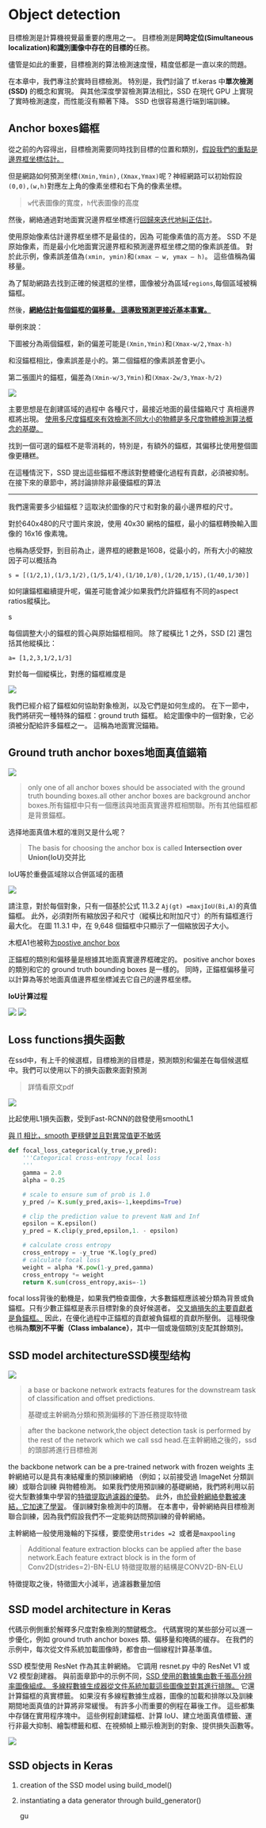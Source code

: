 # Object detection

目標檢測是計算機視覺最重要的應用之一。 目標檢測是**同時定位(Simultaneous localization)**和**識別圖像中存在的目標的**任務。



儘管是如此的重要，目標檢測的算法檢測速度慢，精度低都是一直以來的問題。



在本章中，我們專注於實時目標檢測。 特別是，我們討論了 tf.keras 中**單次檢測 (SSD)** 的概念和實現。 與其他深度學習檢測算法相比，SSD 在現代 GPU 上實現了實時檢測速度，而性能沒有顯著下降。 SSD 也很容易進行端到端訓練。



## Anchor boxes錨框

從之前的內容得出，目標檢測需要同時找到目標的位置和類別，<u>假設我們的重點是邊界框坐標估計。</u>



但是網路如何預測坐標`(Xmin,Ymin),(Xmax,Ymax)`呢？神經網路可以初始假設`(0,0),(w,h)`對應左上角的像素坐標和右下角的像素坐標。

>  `w`代表圖像的寬度，`h`代表圖像的高度



然後，網絡通過對地面實況邊界框坐標進行<u>回歸來迭代地糾正估計</u>。





使用原始像素估計邊界框坐標不是最佳的，因為
可能像素值的高方差。 SSD 不是原始像素，而是最小化地面實況邊界框和預測邊界框坐標之間的像素誤差值。 對於此示例，像素誤差值為` (xmin, ymin) `和`(xmax – w, ymax – h)`。 這些值稱為偏移量。



為了幫助網路去找到正確的候選框的坐標，圖像被分為區域`regions`,每個區域被稱錨框。



然後，**<u>網絡估計每個錨框的偏移量。 這導致預測更接近基本事實。</u>**



舉例來說：

下圖被分為兩個錨框，新的偏差可能是`(Xmin,Ymin)`和`(Xmax-w/2,Ymax-h)`

和沒錨框相比，像素誤差是小的。第二個錨框的像素誤差會更小。



第二張圖片的錨框，偏差為`(Xmin-w/3,Ymin)`和`(Xmax-2w/3,Ymax-h/2)`





<img src = 'anchorbox.png'>



主要思想是在創建區域的過程中
各種尺寸，最接近地面的最佳錨箱尺寸
真相邊界框將出現。 <u>使用多尺度錨框來有效檢測不同大小的物體是多尺度物體檢測算法概念的基礎。</u>





找到一個可選的錨框不是零消耗的，特別是，有額外的錨框，其偏移比使用整個圖像更糟糕。

在這種情況下，SSD 提出這些錨框不應該對整體優化過程有貢獻，必須被抑制。 在接下來的章節中，將討論排除非最優錨框的算法


----

我們還需要多少組錨框？這取決於圖像的尺寸和對象的最小邊界框的尺寸。

對於640x480的尺寸圖片來說，使用 40x30 網格的錨框，最小的錨框轉換輸入圖像的 16x16 像素塊。

也稱為感受野，到目前為止，邊界框的總數是1608，從最小的，所有大小的縮放因子可以概括為

`s = [(1/2,1),(1/3,1/2),(1/5,1/4),(1/10,1/8),(1/20,1/15),(1/40,1/30)]`

如何讓錨框繼續提升呢，偏差可能會減少如果我們允許錨框有不同的aspect ratios縱橫比。

s

每個調整大小的錨框的質心與原始錨框相同。 除了縱橫比 1 之外，SSD [2] 還包括其他縱橫比：

`a= [1,2,3,1/2,1/3]`

對於每一個縱橫比，對應的錨框維度是

<img src= 'wh.png'>



我們已經介紹了錨框如何協助對象檢測，以及它們是如何生成的。 在下一節中，我們將研究一種特殊的錨框：ground truth 錨框。 給定圖像中的一個對象，它必須被分配給許多錨框之一。 這稱為地面實況錨箱。





## Ground truth anchor boxes地面真值錨箱

<img src ='Figure11.2.3.png'>

> only one of all anchor boxes should be associated with the ground truth bounding boxes.all other anchor boxes are background anchor boxes.所有錨框中只有一個應該與地面真實邊界框相關聯。所有其他錨框都是背景錨框。



选择地面真值木框的准则又是什么呢？



> The basis for choosing the anchor box is called **Intersection over Union(IoU)交并比**

IoU等於重疊區域除以合併區域的面積

<img src ='iou.png'>

請注意，對於每個對象，只有一個基於公式 11.3.2 `Aj(gt) =maxjIoU(Bi,A)`的真值錨框。 此外，必須對所有縮放因子和尺寸（縱橫比和附加尺寸）的所有錨框進行最大化。 在圖 11.3.1 中，在 9,648 個錨框中只顯示了一個縮放因子大小。

木框A1也被称<u>为postive anchor box</u>





正錨框的類別和偏移量是根據其地面真實邊界框確定的。 positive anchor boxes 的類別和它的 ground truth bounding boxes 是一樣的。 同時，正錨框偏移量可以計算為等於地面真值邊界框坐標減去它自己的邊界框坐標。

**IoU计算过程**

<img src = 'IoU_cal.png'>





<img src = 'equation11.4.8.png'>





## Loss functions損失函數

在ssd中，有上千的候選框，目標檢測的目標是，預測類別和偏差在每個候選框中。我們可以使用以下的損失函數來面對預測

> 詳情看原文pdf

<img src = 'loss.png'>

比起使用L1損失函數，受到Fast-RCNN的啟發使用smoothL1

<u>與 l1 相比，smooth 更穩健並且對異常值更不敏感</u>





```python
def focal_loss_categorical(y_true,y_pred):
	'''Categorical cross-entropy focal loss
	'''
	gamma = 2.0 
	alpha = 0.25 

	# scale to ensure sum of prob is 1.0
	y_pred /= K.sum(y_pred,axis=-1,keepdims=True)

	# clip the prediction value to prevent NaN and Inf 
	epsilon = K.epsilon()
	y_pred = K.clip(y_pred,epsilon,1. - epsilon)

	# calculate cross entropy 
	cross_entropy = -y_true *K.log(y_pred)
	# calculate focal loss 
	weight = alpha *K.pow(1-y_pred,gamma)
	cross_entropy *= weight
	return K.sum(cross_entropy,axis=-1)
```

focal loss背後的動機是，如果我們檢查圖像，大多數錨框應該被分類為背景或負錨框。只有少數正錨框是表示目標對象的良好候選者。 <u>交叉熵損失的主要貢獻者是負錨框。</u> 因此，在優化過程中正錨框的貢獻被負錨框的貢獻所壓倒。 這種現像也稱為**類別不平衡（Class imbalance）**，其中一個或幾個類別支配其餘類別。



## SSD model architectureSSD模型结构

<img src = "ssd-model.png">

> a base or backone network extracts features for the downstream task of classification and offset predictions.
>
> 基礎或主幹網為分類和預測偏移的下游任務提取特徵

> after the backone network,the object detection task is performed by the rest of the network which we call ssd head.在主幹網絡之後的，ssd的頭部將進行目標檢測



the backbone network can be a pre-trained network with frozen weights 主幹網絡可以是具有凍結權重的預訓練網絡
（例如；以前接受過 ImageNet 分類訓練）或聯合訓練
與物體檢測。 如果我們使用預訓練的基礎網絡，我們將利用以前從大型數據集中學習的<u>特徵提取過濾器的優勢</u>。 此外，由<u>於骨幹網絡參數被凍結，它加速了學習</u>。 僅訓練對象檢測中的頂層。 在本書中，骨幹網絡與目標檢測聯合訓練，因為我們假設我們不一定能夠訪問預訓練的骨幹網絡。



主幹網絡一般使用幾輪的下採樣，要麼使用`strides =2 `或者是`maxpooling`



> Additional feature extraction blocks can be applied after the base network.Each feature extract block is in the form of Conv2D(strides=2)-BN-ELU 特徵提取層的結構是CONV2D-BN-ELU

特徵提取之後，特徵圖大小減半，過濾器數量加倍

## SSD model architecture in Keras

代碼示例側重於解釋多尺度對象檢測的關鍵概念。 代碼實現的某些部分可以進一步優化，例如 ground truth anchor boxes 類、偏移量和掩碼的緩存。 在我們的示例中，每次從文件系統加載圖像時，都會由一個線程計算基準值。





SSD 模型使用 ResNet 作為其主幹網絡。 它調用 resnet.py 中的 ResNet V1 或 V2 模型創建器。 與前面章節中的示例不同，<u>SSD 使用的數據集由數千張高分辨率圖像組成。 多線程數據生成器從文件系統加載這些圖像並對其進行排隊。</u> 它還計算錨框的真實標籤。 如果沒有多線程數據生成器，圖像的加載和排隊以及訓練期間地面真值的計算將非常緩慢。
有許多小而重要的例程在幕後工作。 這些都集中存儲在實用程序塊中。 這些例程創建錨框、計算 IoU、建立地面真值標籤、運行非最大抑制、繪製標籤和框、在視頻幀上顯示檢測到的對象、提供損失函數等。

<img src= 'ssd-class.png'>





## SSD objects in Keras

1. creation of the SSD model using build_model()

2. instantiating a data generator through build_generator()

   gu